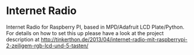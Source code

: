 Internet Radio
===

Internet Radio for Raspberry PI, based in MPD/Adafruit LCD Plate/Python.
For details on how to set this up please have a look at the project description at 
http://tinkerthon.de/2013/04/internet-radio-mit-raspberrypi-2-zeiligem-rgb-lcd-und-5-tasten/
